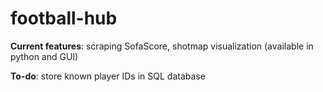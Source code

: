 # football-hub

**Current features**: scraping SofaScore, shotmap visualization (available in python and GUI) 

**To-do**: store known player IDs in SQL database
